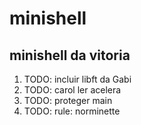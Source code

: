 # minishell
## minishell da vitoria

<ol>
  <li>TODO: incluir libft da Gabi </li>
  <li>TODO: carol ler acelera</li>
  <li>TODO: proteger main</li>
  <li>TODO: rule: norminette</li>
</ol>
